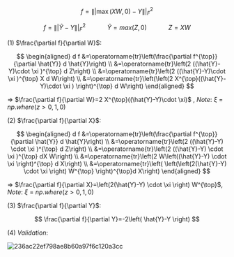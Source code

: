 

$$
f=\||\max (X W, 0)-Y\||_F^2
$$

$$
f=\||\hat{Y}-Y\||_F^2  \quad  \quad \quad  \hat{Y} = max(Z,0) \quad \quad  \quad Z = XW
$$


$(1)$ $\frac{\partial f}{\partial W}$:

$$
\begin{aligned}
d f &=\operatorname{tr}\left(\frac{\partial f^{\top}}{\partial \hat{Y}} d \hat{Y}\right) \\
&=\operatorname{tr}\left(2 ((\hat{Y}-Y)\cdot \xi  )^{\top} d Z\right) \\
&=\operatorname{tr}\left(2 ((\hat{Y}-Y)\cdot \xi )^{\top}  X d W\right) \\
&=\operatorname{tr}\left(\left(2 X^{\top}((\hat{Y}-Y)\cdot \xi ) \right)^{\top} d W\right)
\end{aligned}
$$

$\Rightarrow$ $\frac{\partial f}{\partial W}=2 X^{\top}((\hat{Y}-Y)\cdot \xi)$ , $Note$:  $\xi$ = $np.where(z>0, 1, 0)$

$(2)$  $\frac{\partial f}{\partial X}$: 

$$
\begin{aligned}
d f &=\operatorname{tr}\left(\frac{\partial f^{\top}}{\partial \hat{Y}} d \hat{Y}\right) \\
&=\operatorname{tr}\left(2 ((\hat{Y}-Y) \cdot \xi )^{\top} d Z\right) \\
&=\operatorname{tr}\left(2 ((\hat{Y}-Y)  \cdot \xi )^{\top}  dX  W\right) \\
&=\operatorname{tr}\left(2 W\left((\hat{Y}-Y) \cdot \xi \right)^{\top} d X\right) \\
&=\operatorname{tr}\left( \left(\left(2(\hat{Y}-Y) \cdot \xi \right) W^{\top} \right)^{\top}d X\right)
\end{aligned}
$$        

$\Rightarrow$  $\frac{\partial f}{\partial X}=\left(2(\hat{Y}-Y) \cdot \xi \right) W^{\top}$, $Note$:  $\xi$ = $np.where(z>0, 1, 0)$

$(3)$ $\frac{\partial f}{\partial Y}$:

$$
\frac{\partial f}{\partial Y}=-2\left( \hat{Y}-Y \right)
$$

$(4)$ $Validation:$

![236ac22ef798ae8b60a97f6c120a3cc](https://user-images.githubusercontent.com/111970347/196576422-ebdd6be8-fcf6-44f6-a9c9-4dc5ba8cb68d.png)






